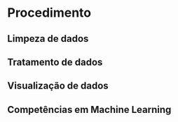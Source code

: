 # Procedimento

## Limpeza de dados

## Tratamento de dados

## Visualização de dados

## Competências em Machine Learning
